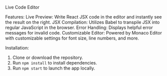 
Live Code Editor

Features:
Live Preview: Write React JSX code in the editor and instantly see the result on the right.
JSX Compilation: Utilizes Babel to transpile JSX into regular JavaScript in the browser.
Error Handling: Displays helpful error messages for invalid code.
Customizable Editor: Powered by Monaco Editor with customizable settings for font size, line numbers, and more.

Installation:
1. Clone or download the repository.
2. Run `npm install` to install dependencies.
3. Run `npm start` to launch the app locally.
